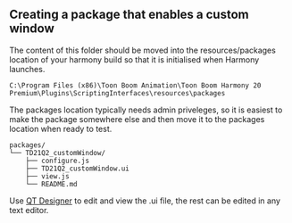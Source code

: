 ## Creating a package that enables a custom window
The content of this folder should be moved into the resources/packages location of your harmony build so that it is initialised when Harmony launches.
```
C:\Program Files (x86)\Toon Boom Animation\Toon Boom Harmony 20 Premium\Plugins\ScriptingInterfaces\resources\packages
```
The packages location typically needs admin priveleges, so it is easiest to make the package somewhere else and then move it to the packages location when ready to test.
```
packages/
└── TD21Q2_customWindow/
    ├── configure.js
    ├── TD21Q2_customWindow.ui
    ├── view.js
    └── README.md
```

Use [QT Designer](https://build-system.fman.io/qt-designer-download) to edit and view the .ui file, the rest can be edited in any text editor.

